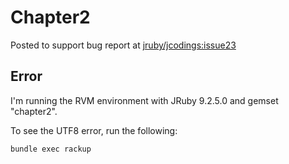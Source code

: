 # Chapter2

Posted to support bug report at
[jruby/jcodings:issue23](https://github.com/jruby/jcodings/issues/23)

## Error ##

I'm running the RVM environment with JRuby 9.2.5.0 and gemset "chapter2".

To see the UTF8 error, run the following:

    bundle exec rackup
